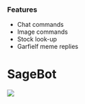 ### Features
- Chat commands
- Image commands
- Stock look-up
- Garfielf meme replies

# SageBot

![](https://travis-ci.org/Lian-D/SageBot.js.svg?branch=master)

